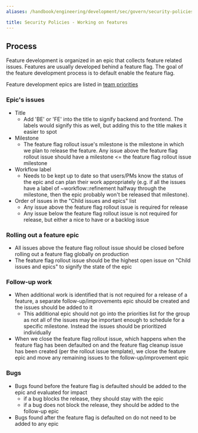```yaml
---
aliases: /handbook/engineering/development/sec/govern/security-policies/feature_process.html

title: Security Policies - Working on features
---
```


## Process

Feature development is organized in an epic that collects feature related issues. Features are usually developed behind a feature flag. The goal of the feature development process is to default enable the feature flag.

Feature development epics are listed in [team priorities](https://about.gitlab.com/direction/govern/security_policies/#priorities)

### Epic's issues

- Title
  - Add 'BE' or 'FE' into the title to signify backend and frontend. The labels would signify this as well, but adding this to the title makes it easier to spot
- Milestone
  - The feature flag rollout issue's milestone is the milestone in which we plan to release the feature. Any issue above the feature flag rollout issue should have a milestone <= the feature flag rollout issue milestone
- Workflow label
  - Needs to be kept up to date so that users/PMs know the status of the epic and can plan their work appropriately (e.g. if all the issues have a label of ~workflow::refinement halfway through the milestone, then the epic probably won't be released that milestone).
- Order of issues in the "Child issues and epics" list
  - Any issue above the feature flag rollout issue is required for release
  - Any issue below the feature flag rollout issue is not required for release, but either a nice to have or a backlog issue

### Rolling out a feature epic

- All issues above the feature flag rollout issue should be closed before rolling out a feature flag globally on production
- The feature flag rollout issue should be the highest open issue on "Child issues and epics" to signify the state of the epic

### Follow-up work

- When additional work is identified that is not required for a release of a feature, a separate follow-up/improvements epic should be created and the issues should be added to it
  - This additional epic should not go into the priorities list for the group as not all of the issues may be important enough to schedule for a specific milestone. Instead the issues should be prioritized individually
- When we close the feature flag rollout issue, which happens when the feature flag has been defaulted on and the feature flag cleanup issue has been created (per the rollout issue template), we close the feature epic and move any remaining issues to the follow-up/improvement epic

### Bugs

- Bugs found before the feature flag is defaulted should be added to the epic and evaluated for impact
  - if a bug blocks the release, they should stay with the epic
  - if a bug does not block the release, they should be added to the follow-up epic
- Bugs found after the feature flag is defaulted on do not need to be added to any epic
